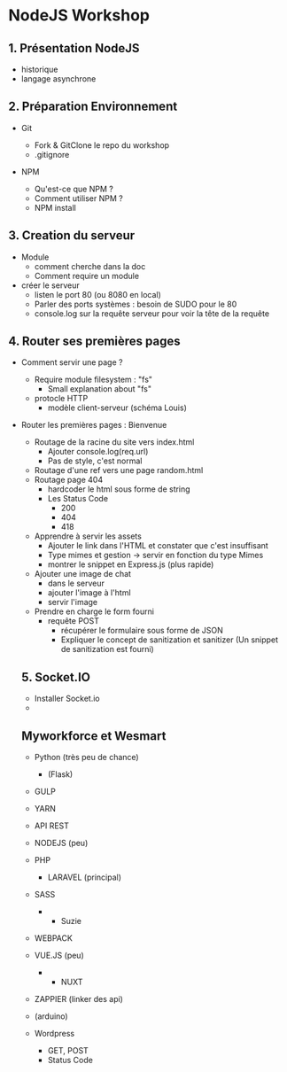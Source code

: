 # NodeJS Workshop

## 1. Présentation NodeJS

- historique
- langage asynchrone

## 2. Préparation Environnement

- Git

  - Fork & GitClone le repo du workshop
  - .gitignore

- NPM
  - Qu'est-ce que NPM ?
  - Comment utiliser NPM ?
  - NPM install

## 3. Creation du serveur

- Module
    - comment cherche dans la doc
    - Comment require un module
- créer le serveur
  - listen le port 80 (ou 8080 en local)
  - Parler des ports systèmes : besoin de SUDO pour le 80
  - console.log sur la requête serveur pour voir la tête de la requête

## 4. Router ses premières pages

- Comment servir une page ?
    - Require module filesystem : "fs"
        - Small explanation about "fs"
    - protocle HTTP
        - modèle client-serveur (schéma Louis)
        
- Router les premières pages : Bienvenue
    - Routage de la racine du site vers index.html
        - Ajouter console.log(req.url)
        - Pas de style, c'est normal
    - Routage d'une ref vers une page random.html
    - Routage page 404
        - hardcoder le html sous forme de string
        - Les Status Code 
            - 200
            - 404
            - 418 
    - Apprendre à servir les assets
        - Ajouter le link dans l'HTML et constater que c'est insuffisant
        - Type mimes et gestion -> servir en fonction du type Mimes
        - montrer le snippet en Express.js (plus rapide)
    - Ajouter une image de chat
        - dans le serveur 
        - ajouter l'image à l'html
        - servir l'image
    - Prendre en charge le form fourni
        - requête POST
            - récupérer le formulaire sous forme de JSON
            - Expliquer le concept de sanitization et sanitizer (Un snippet de sanitization est fourni)
    
    ## 5. Socket.IO

    - Installer Socket.io
    - 

    ## Myworkforce et Wesmart
    - Python (très peu de chance)
        - (Flask)
    - GULP
    - YARN
    - API REST
    - NODEJS (peu)
    - PHP
        - LARAVEL (principal)
    - SASS
        - + Suzie
    - WEBPACK
    - VUE.JS (peu)
        - + NUXT
    - ZAPPIER (linker des api)
    - (arduino)
    - Wordpress


        
        
        
        
        - GET, POST
        - Status Code


